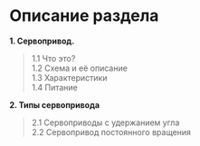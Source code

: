 # Описание раздела
**1. Сервопривод.**  
> 1.1 Что это?  
> 1.2 Схема и её описание  
> 1.3 Характеристики  
> 1.4 Питание

**2. Типы сервопривода**  
> 2.1 Сервоприводы с удержанием угла  
> 2.2 Сервопривод постоянного вращения  

